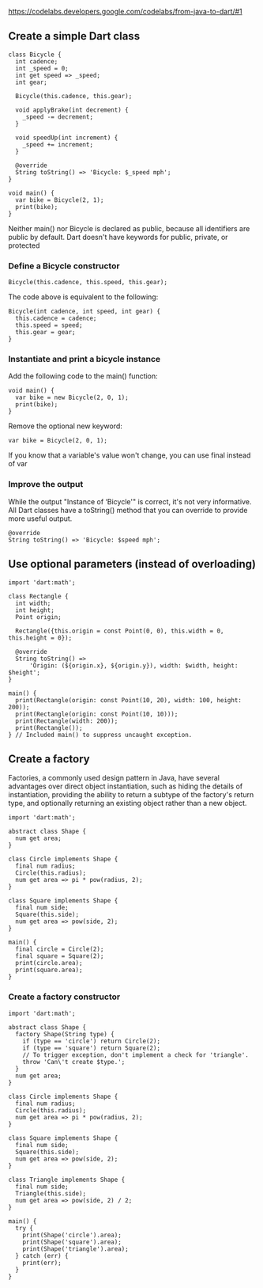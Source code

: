 https://codelabs.developers.google.com/codelabs/from-java-to-dart/#1

## Create a simple Dart class

```
class Bicycle {
  int cadence;
  int _speed = 0;
  int get speed => _speed;
  int gear;

  Bicycle(this.cadence, this.gear);

  void applyBrake(int decrement) {
    _speed -= decrement;
  }

  void speedUp(int increment) {
    _speed += increment;
  }

  @override
  String toString() => 'Bicycle: $_speed mph';
}

void main() {
  var bike = Bicycle(2, 1);
  print(bike);
}
```
Neither main() nor Bicycle is declared as public, because all identifiers are public by default. Dart doesn't have keywords for public, private, or protected

### Define a Bicycle constructor

```
Bicycle(this.cadence, this.speed, this.gear);
```

The code above is equivalent to the following:

```
Bicycle(int cadence, int speed, int gear) {
  this.cadence = cadence;
  this.speed = speed;
  this.gear = gear;
}
```

### Instantiate and print a bicycle instance
Add the following code to the main() function:

```
void main() {
  var bike = new Bicycle(2, 0, 1);
  print(bike);
}
```
 Remove the optional new keyword:

```
var bike = Bicycle(2, 0, 1);
```

If you know that a variable's value won't change, you can use final instead of var

### Improve the output
While the output "Instance of ‘Bicycle'" is correct, it's not very informative. All Dart classes have a toString() method that you can override to provide more useful output.

```
@override
String toString() => 'Bicycle: $speed mph';
```

## Use optional parameters (instead of overloading)
```
import 'dart:math';

class Rectangle {
  int width;
  int height;
  Point origin;

  Rectangle({this.origin = const Point(0, 0), this.width = 0, this.height = 0});

  @override
  String toString() =>
      'Origin: (${origin.x}, ${origin.y}), width: $width, height: $height';
}

main() {
  print(Rectangle(origin: const Point(10, 20), width: 100, height: 200));
  print(Rectangle(origin: const Point(10, 10)));
  print(Rectangle(width: 200));
  print(Rectangle());
} // Included main() to suppress uncaught exception.
```

## Create a factory
Factories, a commonly used design pattern in Java, have several advantages over direct object instantiation, such as hiding the details of instantiation, providing the ability to return a subtype of the factory's return type, and optionally returning an existing object rather than a new object.

```
import 'dart:math';

abstract class Shape {
  num get area;
}

class Circle implements Shape {
  final num radius;
  Circle(this.radius);
  num get area => pi * pow(radius, 2);
}

class Square implements Shape {
  final num side;
  Square(this.side);
  num get area => pow(side, 2);
}

main() {
  final circle = Circle(2);
  final square = Square(2);
  print(circle.area);
  print(square.area);
}
```

### Create a factory constructor
```
import 'dart:math';

abstract class Shape {
  factory Shape(String type) {
    if (type == 'circle') return Circle(2);
    if (type == 'square') return Square(2);
    // To trigger exception, don't implement a check for 'triangle'.
    throw 'Can\'t create $type.';
  }
  num get area;
}

class Circle implements Shape {
  final num radius;
  Circle(this.radius);
  num get area => pi * pow(radius, 2);
}

class Square implements Shape {
  final num side;
  Square(this.side);
  num get area => pow(side, 2);
}

class Triangle implements Shape {
  final num side;
  Triangle(this.side);
  num get area => pow(side, 2) / 2;
}

main() {
  try {
    print(Shape('circle').area);
    print(Shape('square').area);
    print(Shape('triangle').area);
  } catch (err) {
    print(err);
  }
}
```

